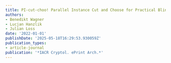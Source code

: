 ```yaml
---
title: PI-cut-choo! Parallel Instance Cut and Choose for Practical Blind Signatures
authors:
- Benedikt Wagner
- Lucjan Hanzlik
- Julian Loss
date: '2022-01-01'
publishDate: '2025-05-18T16:29:53.930059Z'
publication_types:
- article-journal
publication: '*IACR Cryptol. ePrint Arch.*'
---
```

